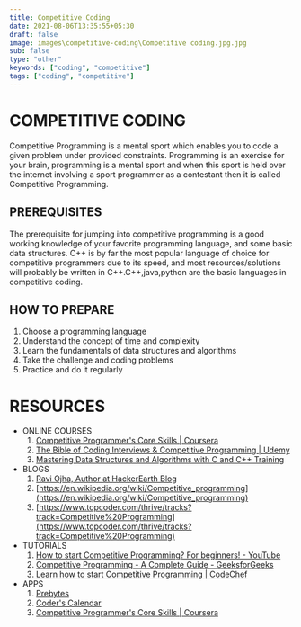 ```yaml
---
title: Competitive Coding
date: 2021-08-06T13:35:55+05:30
draft: false
image: images\competitive-coding\Competitive coding.jpg.jpg
sub: false
type: "other"
keywords: ["coding", "competitive"]
tags: ["coding", "competitive"]
---
```


# COMPETITIVE  CODING
Competitive Programming is a mental sport which enables you to code a 
given problem under provided constraints. Programming is an exercise for your brain, programming is a mental sport and when this sport is held over the internet involving a sport programmer as a contestant then it is called Competitive Programming.

## PREREQUISITES
The prerequisite for jumping into competitive programming is a good working knowledge of your favorite programming language, and some basic data structures. C++ is by far the most popular language of choice for competitive programmers due to its speed, and most resources/solutions will probably be written in C++.C++,java,python  are the basic languages in competitive coding.

## HOW TO PREPARE
1. Choose a programming language
2. Understand the concept of time and complexity
3. Learn the fundamentals of data structures and algorithms
4. Take the challenge and coding problems
5. Practice and do it regularly

# RESOURCES
- ONLINE COURSES
    1. [Competitive Programmer's Core Skills | Coursera](https://www.coursera.org/learn/competitive-programming-core-skills)
    2. [The Bible of Coding Interviews & Competitive Programming | Udemy](https://www.udemy.com/course/the-bible-of-algorithms-and-interview-questions/)
    3. [Mastering Data Structures and Algorithms with C and C++ Training](https://www.udemy.com/course/datastructurescncpp/)
- BLOGS
    1. [Ravi Ojha, Author at HackerEarth Blog](https://www.hackerearth.com/blog/author/ravi/)
    2. [https://en.wikipedia.org/wiki/Competitive_programming](https://en.wikipedia.org/wiki/Competitive_programming)
    3. [https://www.topcoder.com/thrive/tracks?track=Competitive%20Programming](https://www.topcoder.com/thrive/tracks?track=Competitive%20Programming)
- TUTORIALS
    1. [How to start Competitive Programming? For beginners! - YouTube](https://www.youtube.com/watch?v=xAeiXy8-9Y8)
    2. [Competitive Programming - A Complete Guide - GeeksforGeeks](https://www.geeksforgeeks.org/competitive-programming-a-complete-guide/)
    3. [Learn how to start Competitive Programming | CodeChef](https://www.codechef.com/getting-started)
- APPS
    1. [Prebytes](http://prebytes)
    2. [Coder's Calendar](https://chrome.google.com/webstore/detail/coders-calendar/bageaffklfkikjigoclfgengklfnidll?hl=en)
    3. [Competitive Programmer's Core Skills | Coursera](https://www.coursera.org/learn/competitive-programming-core-skills)